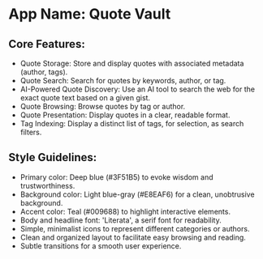 # **App Name**: Quote Vault

## Core Features:

- Quote Storage: Store and display quotes with associated metadata (author, tags).
- Quote Search: Search for quotes by keywords, author, or tag.
- AI-Powered Quote Discovery: Use an AI tool to search the web for the exact quote text based on a given gist.
- Quote Browsing: Browse quotes by tag or author.
- Quote Presentation: Display quotes in a clear, readable format.
- Tag Indexing: Display a distinct list of tags, for selection, as search filters.

## Style Guidelines:

- Primary color: Deep blue (#3F51B5) to evoke wisdom and trustworthiness.
- Background color: Light blue-gray (#E8EAF6) for a clean, unobtrusive background.
- Accent color: Teal (#009688) to highlight interactive elements.
- Body and headline font: 'Literata', a serif font for readability.
- Simple, minimalist icons to represent different categories or authors.
- Clean and organized layout to facilitate easy browsing and reading.
- Subtle transitions for a smooth user experience.